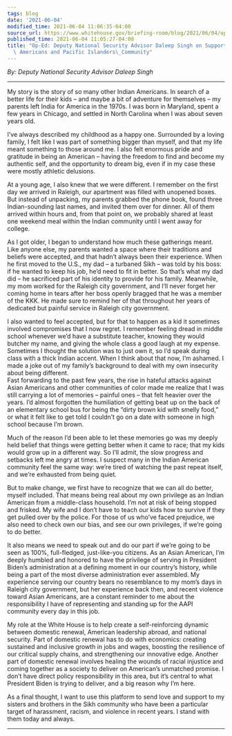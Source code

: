 ```yaml
---
tags: blog
date: '2021-06-04'
modified_time: 2021-06-04 11:06:35-04:00
source_url: https://www.whitehouse.gov/briefing-room/blog/2021/06/04/op-ed-deputy-national-security-advisor-daleep-singh-on-supporting-the-asian-americans-and-pacific-islanders-community/
published_time: 2021-06-04 11:05:27-04:00
title: "Op-Ed: Deputy National Security Advisor Daleep Singh on Supporting the Asian\
  \ Americans and Pacific Islanders\_Community"
---
```

 
*By: Deputy National Security Advisor Daleep Singh*

------------------------------------------------------------------------

My story is the story of so many other Indian Americans. In search of a
better life for their kids – and maybe a bit of adventure for themselves
– my parents left India for America in the 1970s. I was born in
Maryland, spent a few years in Chicago, and settled in North Carolina
when I was about seven years old.

I’ve always described my childhood as a happy one. Surrounded by a
loving family, I felt like I was part of something bigger than myself,
and that my life meant something to those around me. I also felt
enormous pride and gratitude in being an American – having the freedom
to find and become my authentic self, and the opportunity to dream big,
even if in my case these were mostly athletic delusions.

At a young age, I also knew that we were different. I remember on the
first day we arrived in Raleigh, our apartment was filled with unopened
boxes. But instead of unpacking, my parents grabbed the phone book,
found three Indian-sounding last names, and invited them over for
dinner. All of them arrived within hours and, from that point on, we
probably shared at least one weekend meal within the Indian community
until I went away for college.

As I got older, I began to understand how much these gatherings meant.
Like anyone else, my parents wanted a space where their traditions and
beliefs were accepted, and that hadn’t always been their experience.
When he first moved to the U.S., my dad – a turbaned Sikh – was told by
his boss: if he wanted to keep his job, he’d need to fit in better. So
that’s what my dad did – he sacrificed part of his identity to provide
for his family. Meanwhile, my mom worked for the Raleigh city
government, and I’ll never forget her coming home in tears after her
boss openly bragged that he was a member of the KKK. He made sure to
remind her of that throughout her years of dedicated but painful service
in Raleigh city government.

I also wanted to feel accepted, but for that to happen as a kid it
sometimes involved compromises that I now regret. I remember feeling
dread in middle school whenever we’d have a substitute teacher, knowing
they would butcher my name, and giving the whole class a good laugh at
my expense. Sometimes I thought the solution was to just own it, so I’d
speak during class with a thick Indian accent. When I think about that
now, I’m ashamed. I made a joke out of my family’s background to deal
with my own insecurity about being different.  
Fast forwarding to the past few years, the rise in hateful attacks
against Asian Americans and other communities of color made me realize
that I was still carrying a lot of memories – painful ones – that felt
heavier over the years. I’d almost forgotten the humiliation of getting
beat up on the back of an elementary school bus for being the “dirty
brown kid with smelly food,” or what it felt like to get told I couldn’t
go on a date with someone in high school because I’m brown.

Much of the reason I’d been able to let these memories go was my deeply
held belief that things were getting better when it came to race; that
my kids would grow up in a different way. So I’ll admit, the slow
progress and setbacks left me angry at times. I suspect many in the
Indian American community feel the same way: we’re tired of watching the
past repeat itself, and we’re exhausted from being quiet.

But to make change, we first have to recognize that we can all do
better, myself included. That means being real about my own privilege as
an Indian American from a middle-class household. I’m not at risk of
being stopped and frisked. My wife and I don’t have to teach our kids
how to survive if they get pulled over by the police. For those of us
who’ve faced prejudice, we also need to check own our bias, and see our
own privileges, if we’re going to do better.

It also means we need to speak out and do our part if we’re going to be
seen as 100%, full-fledged, just-like-you citizens. As an Asian
American, I’m deeply humbled and honored to have the privilege of
serving in President Biden’s administration at a defining moment in our
country’s history, while being a part of the most diverse administration
ever assembled. My experience serving our country bears no resemblance
to my mom’s days in Raleigh city government, but her experience back
then, and recent violence toward Asian Americans, are a constant
reminder to me about the responsibility I have of representing and
standing up for the AAPI community every day in this job.

My role at the White House is to help create a self-reinforcing dynamic
between domestic renewal, American leadership abroad, and national
security. Part of domestic renewal has to do with economics: creating
sustained and inclusive growth in jobs and wages, boosting the
resilience of our critical supply chains, and strengthening our
innovative edge. Another part of domestic renewal involves healing the
wounds of racial injustice and coming together as a society to deliver
on American’s unmatched promise. I don’t have direct policy
responsibility in this area, but it’s central to what President Biden is
trying to deliver, and a big reason why I’m here.

As a final thought, I want to use this platform to send love and support
to my sisters and brothers in the Sikh community who have been a
particular target of harassment, racism, and violence in recent years. I
stand with them today and always.

------------------------------------------------------------------------
